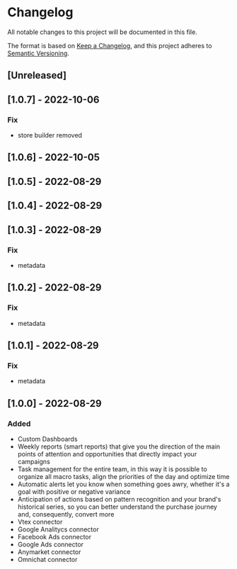 # Changelog
All notable changes to this project will be documented in this file.

The format is based on [Keep a Changelog](https://keepachangelog.com/en/1.0.0/),
and this project adheres to [Semantic Versioning](https://semver.org/spec/v2.0.0.html).

## [Unreleased]

## [1.0.7] - 2022-10-06
### Fix
- store builder removed

## [1.0.6] - 2022-10-05

## [1.0.5] - 2022-08-29

## [1.0.4] - 2022-08-29

## [1.0.3] - 2022-08-29
### Fix
- metadata

## [1.0.2] - 2022-08-29
### Fix
- metadata

## [1.0.1] - 2022-08-29
### Fix
- metadata

## [1.0.0] - 2022-08-29
### Added
- Custom Dashboards
- Weekly reports (smart reports) that give you the direction of the main points of attention and opportunities that directly impact your campaigns
- Task management for the entire team, in this way it is possible to organize all macro tasks, align the priorities of the day and optimize time
- Automatic alerts let you know when something goes awry, whether it's a goal with positive or negative variance
- Anticipation of actions based on pattern recognition and your brand's historical series, so you can better understand the purchase journey and, consequently, convert more
- Vtex connector
- Google Analitycs connector
- Facebook Ads connector
- Google Ads connector
- Anymarket connector
- Omnichat connector
